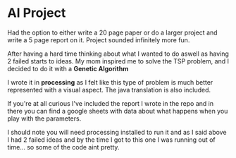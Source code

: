 # AI Project

Had the option to either write a 20 page paper or do a larger project and write a 5 page report on it. Project sounded infinitely more fun.

After having a hard time thinking about what I wanted to do aswell as having 2 failed starts to ideas. My mom inspired me to solve the TSP problem, and I decided to do it with a **Genetic Algorithm**

I wrote it in **processing** as I felt like this type of problem is much better represented with a visual aspect. The java translation is also included.

If you're at all curious I've included the report I wrote in the repo and in there you can find a google sheets with data about what happens when you play with the parameters.

I should note you will need processing installed to run it and as I said above I had 2 failed ideas and by the time I got to this one I was running out of time... so some of the code aint pretty.

